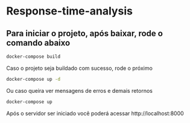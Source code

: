 # Response-time-analysis

## Para iniciar o projeto, após baixar, rode o comando abaixo

```bash
docker-compose build 
```
Caso o projeto seja buildado com sucesso, rode o próximo
```bash
docker-compose up -d 
```
Ou caso queira ver mensagens de erros e demais retornos
```bash
docker-compose up
```

Após o servidor ser iniciado você poderá acessar http://localhost:8000 
